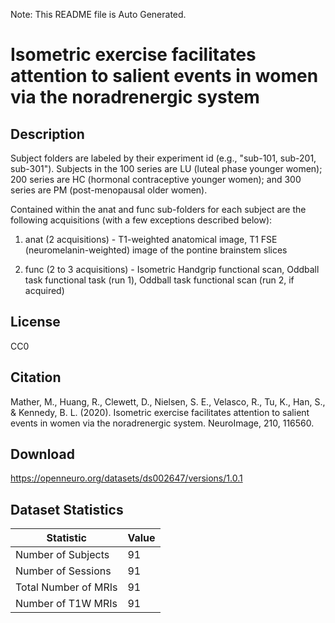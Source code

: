 Note: This README file is Auto Generated.

# Isometric exercise facilitates attention to salient events in women via the noradrenergic system

## Description

Subject folders are labeled by their experiment id (e.g., "sub-101, sub-201, sub-301"). Subjects in the 100 series are LU (luteal phase younger women); 200 series are HC (hormonal contraceptive younger women); and 300 series are PM (post-menopausal older women).

Contained within the anat and func sub-folders for each subject are the following acquisitions (with a few exceptions described below):

1. anat (2 acquisitions) - T1-weighted anatomical image, T1 FSE (neuromelanin-weighted) image of the pontine brainstem slices

2. func (2 to 3 acquisitions) - Isometric Handgrip functional scan, Oddball task functional task (run 1), Oddball task functional scan (run 2, if acquired)


## License

CC0

## Citation

Mather, M., Huang, R., Clewett, D., Nielsen, S. E., Velasco, R., Tu, K., Han, S., & Kennedy, B. L. (2020). Isometric exercise facilitates attention to salient events in women via the noradrenergic system. NeuroImage, 210, 116560.

## Download

https://openneuro.org/datasets/ds002647/versions/1.0.1

## Dataset Statistics

| Statistic | Value |
| --- | --- |
| Number of Subjects | 91 |
| Number of Sessions | 91 |
| Total Number of MRIs | 91 |
| Number of T1W MRIs | 91 |

